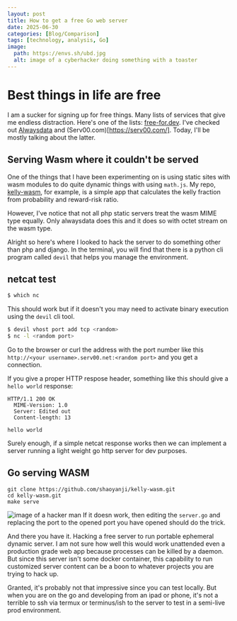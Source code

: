 ```yaml
---
layout: post
title: How to get a free Go web server
date: 2025-06-30
categories: [Blog/Comparison]
tags: [technology, analysis, Go]
image:
  path: https://envs.sh/ubd.jpg
  alt: image of a cyberhacker doing something with a toaster
---
```


# Best things in life are free

I am a sucker for signing up for free things. Many lists of services that give me endless distraction. Here's one of the lists: [free-for.dev](https://free-for.dev/#/?id=web-hosting). I've checked out [Alwaysdata](https://www.alwaysdata.com/) and (Serv00.com)[https://serv00.com/]. Today, I'll be mostly talking about the latter.

## Serving Wasm where it couldn't be served

One of the things that I have been experimenting on is using static sites with wasm modules to do quite dynamic things with using `math.js`. My repo, [kelly-wasm](https://shaoyanji.github.io/kelly-wasm), for example, is a simple app that calculates the kelly fraction from probability and reward-risk ratio.

However, I've notice that not all php static servers treat the wasm MIME type equally. Only alwaysdata does this and it does so with octet stream on the wasm type.

Alright so here's where I looked to hack the server to do something other than php and django. In the terminal, you will find that there is a python cli program called `devil` that helps you manage the environment.

## netcat test

```bash
$ which nc
```

This should work but if it doesn't you may need to activate binary execution using the `devil` cli tool.

```bash
$ devil vhost port add tcp <random>
$ nc -l <random port>
```

Go to the browser or curl the address with the port number like this `http://<your username>.serv00.net:<random port>` and you get a connection.

If you give a proper HTTP respose header, something like this should give a `hello world` response:

```
HTTP/1.1 200 OK
  MIME-Version: 1.0
  Server: Edited out
  Content-length: 13

hello world
```

Surely enough, if a simple netcat response works then we can implement a server running a light weight go http server for dev purposes.

## Go serving WASM

```
git clone https://github.com/shaoyanji/kelly-wasm.git
cd kelly-wasm.git
make serve
```

![image of a hacker man](https://envs.sh/uPW.jpg)
If it doesn work, then editing the `server.go` and replacing the port to the opened port you have opened should do the trick.

And there you have it. Hacking a free server to run portable ephemeral dynamic server. I am not sure how well this would work unattended even a production grade web app because processes can be killed by a daemon. But since this server isn't some docker container, this capability to run customized server content can be a boon to whatever projects you are trying to hack up.

Granted, it's probably not that impressive since you can test locally. But when you are on the go and developing from an ipad or phone, it's not a terrible to ssh via termux or terminus/ish to the server to test in a semi-live prod environment.

